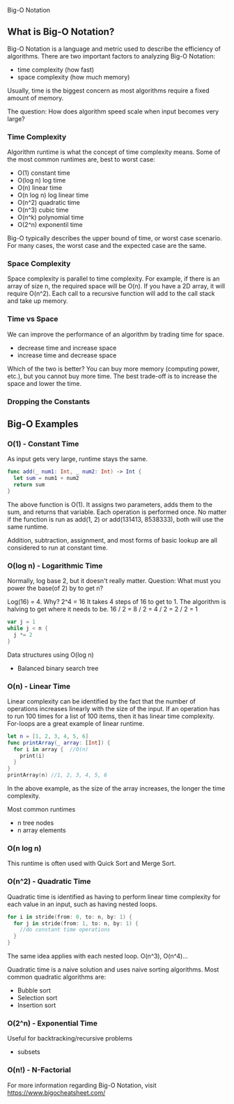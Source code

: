 Big-O Notation

## What is Big-O Notation?

Big-O Notation is a language and metric used to describe the efficiency of algorithms. 
There are two important factors to analyzing Big-O Notation:
- time complexity (how fast)
- space complexity (how much memory)

Usually, time is the biggest concern as most algorithms require a fixed amount of memory.

The question: How does algorithm speed scale when input becomes very large?

### Time Complexity

Algorithm runtime is what the concept of time complexity means. 
Some of the most common runtimes are, best to worst case:
- O(1)          constant time
- O(log n)      log time
- O(n)          linear time
- O(n log n)    log linear time
- O(n^2)        quadratic time
- O(n^3)        cubic time
- O(n^k)        polynomial time
- O(2^n)        exponentil time   

Big-O typically describes the upper bound of time, or worst case scenario.
For many cases, the worst case and the expected case are the same.

### Space Complexity

Space complexity is parallel to time complexity. 
For example, if there is an array of size n, the required space will be O(n). If you have a 2D array, it will require O(n^2).
Each call to a recursive function will add to the call stack and take up memory.

### Time vs Space

We can improve the performance of an algorithm by trading time for space.
- decrease time and increase space
- increase time and decrease space

Which of the two is better?
You can buy more memory (computing power, etc.), but you cannot buy more time.
The best trade-off is to increase the space and lower the time.

### Dropping the Constants


## Big-O Examples

### O(1) - Constant Time
As input gets very large, runtime stays the same.

```swift
func add(_ num1: Int, _ num2: Int) -> Int {
  let sum = num1 + num2
  return sum
}
```
The above function is O(1). It assigns two parameters, adds them to the sum, and returns that variable. Each operation is performed once. No matter if the function is run as add(1, 2) or add(131413, 8538333), both will use the same runtime.

Addition, subtraction, assignment, and most forms of basic lookup are all considered to run at constant time.

### O(log n) - Logarithmic Time
Normally, log base 2, but it doesn't really matter.
Question: What must you power the base(of 2) by to get n?

Log(16) = 4. Why? 2^4 = 16
It takes 4 steps of 16 to get to 1.
The algorithm is halving to get where it needs to be.
16 / 2 = 8 / 2 = 4 / 2 = 2 / 2 = 1

```swift
var j = 1
while j < n {
  j *= 2
}
```
Data structures using O(log n)
- Balanced binary search tree

### O(n) - Linear Time
Linear complexity can be identified by the fact that the number of operations increases linearly with the size of the input. If an operation has to run 100 times for a list of 100 items, then it has linear time complexity.
For-loops are a great example of linear runtime. 

```swift
let n = [1, 2, 3, 4, 5, 6]
func printArray(_ array: [Int]) {
  for i in array {  //O(n)
    print(i)
  }
}
printArray(n) //1, 2, 3, 4, 5, 6
```

In the above example, as the size of the array increases, the longer the time complexity.

Most common runtimes
- n tree nodes
- n array elements

### O(n log n)
This runtime is often used with Quick Sort and Merge Sort.


### O(n^2) - Quadratic Time
Quadratic time is identified as having to perform linear time complexity for each value in an input, such as having nested loops.

```swift
for i in stride(from: 0, to: n, by: 1) {
  for j in stride(from: 1, to: n, by: 1) {
    //do constant time operations
  }
}
```
The same idea applies with each nested loop. O(n^3), O(n^4)...

Quadratic time is a naive solution and uses naive sorting algorithms.
Most common quadratic algorithms are:
- Bubble sort
- Selection sort
- Insertion sort


### O(2^n) - Exponential Time
Useful for backtracking/recursive problems
- subsets


### O(n!) - N-Factorial



For more information regarding Big-O Notation, visit https://www.bigocheatsheet.com/
